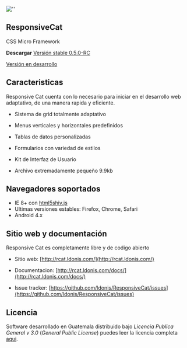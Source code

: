 ![''](http://ldonis.com/Websites/ldonis.com/project/img/rcat.png "Responsive cat")

ResponsiveCat
-----

CSS Micro Framework


**Descargar**
[Versión stable 0.5.0-RC](https://github.com/ldonis/ResponsiveCat/archive/v0.5.0-RC.zip)

[Versión en desarrollo](https://github.com/ldonis/ResponsiveCat/archive/master.zip)

Caracteristicas
---------------

Responsive Cat cuenta con lo necesario para iniciar en el desarrollo web adaptativo, de una manera rapida y eficiente.

* Sistema de grid totalmente adaptativo

* Menus verticales y horizontales predefinidos

* Tablas de datos personalizadas

* Formularios con variedad de estilos

* Kit de Interfaz de Usuario

* Archivo extremadamente pequeño 9.9kb


Navegadores soportados
----------------------

* IE 8+ con [html5shiv.js](https://github.com/aFarkas/html5shiv)
* Ultimas versiones estables: Firefox, Chrome, Safari
* Android 4.x


Sitio web y documentación
----------------

Responsive Cat es completamente libre y de codigo abierto

* Sitio web: [http://rcat.ldonis.com/](http://rcat.ldonis.com/)

* Documentacion: [http://rcat.ldonis.com/docs/](http://rcat.ldonis.com/docs/)

* Issue tracker: [https://github.com/ldonis/ResponsiveCat/issues](https://github.com/ldonis/ResponsiveCat/issues)


Licencia
----------------

Software desarrollado en Guatemala distribuido bajo *Licencia Publica General v 3.0* (*General Public License*)  puedes leer la licencia completa [aqui](https://github.com/ldonis/ResponsiveCat/blob/master/LICENSE).
